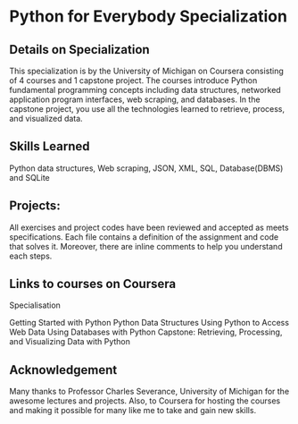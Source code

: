# Python for Everybody Specialization
## Details on Specialization 
This specialization is by the University of Michigan on Coursera consisting of 4 courses and 1 capstone project.  The courses introduce Python fundamental programming concepts including data structures, networked application program interfaces, web scraping, and databases. In the capstone project, you use all the technologies learned to retrieve, process, and visualized data.
## Skills Learned
Python data structures, Web scraping, JSON, XML, SQL, Database(DBMS) and SQLite

## Projects:

All exercises and project codes have been reviewed and accepted as meets specifications. Each file contains a definition of the assignment and code that solves it. Moreover, there are inline comments to help you understand each steps.

## Links to courses on Coursera

Specialisation

Getting Started with Python
Python Data Structures
Using Python to Access Web Data
Using Databases with Python
Capstone: Retrieving, Processing, and Visualizing Data with Python

## Acknowledgement 

Many thanks to Professor Charles Severance, University of Michigan for the awesome lectures and projects. Also, to Coursera for hosting the courses and making it possible for many like me to take and gain new skills.
